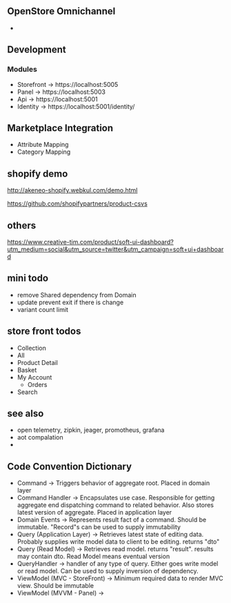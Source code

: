 ## OpenStore Omnichannel

- 

## Development

### Modules

- Storefront -> https://localhost:5005
- Panel -> https://localhost:5003
- Api -> https://localhost:5001
- Identity -> https://localhost:5001/identity/

## Marketplace Integration

- Attribute Mapping
- Category Mapping

## shopify demo
http://akeneo-shopify.webkul.com/demo.html

https://github.com/shopifypartners/product-csvs

## others
https://www.creative-tim.com/product/soft-ui-dashboard?utm_medium=social&utm_source=twitter&utm_campaign=soft+ui+dashboard

## mini todo
* remove Shared dependency from Domain
* update prevent exit if there is change
* variant count limit 

## store front todos
* Collection
* All 
* Product Detail
* Basket
* My Account
  * Orders
* Search

## see also 
- open telemetry, zipkin, jeager, promotheus, grafana 
- aot compalation 
- 


## Code Convention Dictionary

- Command -> Triggers behavior of aggregate root. Placed in domain layer
- Command Handler -> Encapsulates use case. Responsible for getting aggregate end dispatching command to related behavior. Also stores latest version of aggregate. Placed in application layer 
- Domain Events -> Represents result fact of a command. Should be immutable. "Record"s can be used to supply immutability 
- Query (Application Layer) -> Retrieves latest state of editing data. Probably supplies write model data to client to be editing. returns "dto"
- Query (Read Model) -> Retrieves read model. returns "result". results may contain dto. Read Model means eventual version 
- QueryHandler -> handler of any type of query. Either goes write model or read model. Can be used to supply inversion of dependency. 
- ViewModel (MVC - StoreFront) -> Minimum required data to render MVC view. Should be immutable
- ViewModel (MVVM - Panel) -> 